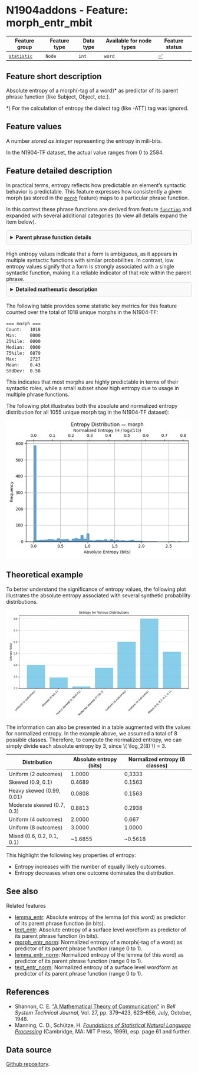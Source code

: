 # N1904addons - Feature: morph_entr_mbit

Feature group | Feature type | Data type | Available for node types | Feature status
---  | --- | --- | --- | ---
[`statistic`](README.md#feature-group-statistic) | `Node` |`int` | `word` | [✅](featurestatus.md#Trustworthy "Trustworthy")

## Feature short description

Absolute entropy of a morph(-tag of a word)* as predictor of its parent phrase function (like Subject, Object, etc.).

*) For the calculation of entropy the dialect tag (like -ATT) tag was ignored.

## Feature values

A number *stored as integer* representing the entropy in mili-bits.

In the N1904-TF dataset, the actual value ranges from 0 to 2584.

## Feature detailed description

<p>In practical terms, entropy reflects how predictable an element’s syntactic behavior is predictable. This feature expresses how consistently a given morph (as stored in the <a href="https://centerblc.github.io/N1904/features/morph.html"><code>morph</code></a> feature) maps to a particular phrase function.</p>
<p>In this context these phrase functions are derived from feature <a href="https://centerblc.github.io/N1904/features/function.html"><code>function</code></a> and expanded with several additional categories (to view all details expand the item below).</p>


<details style="border: 1px solid lightgray; background-color: #f9f9f9; padding: 10px; border-radius: 5px;">
<summary title="Click to hide/unhide"><b>Parent phrase function details</b></summary>
<br>
<p>In the N1904-TF dataset, not all words belong to phrases with well-defined syntactic functions such as Subject or Object. For instance, conjunctions like δὲ or καὶ typically do not form part of syntactic phrases in the strict sense.</p>
<p>To ensure that every word can still be assigned a functional label, the following <a href="https://github.com/tonyjurg/Create-TF-entropy-features/blob/main/common.py">Python script</a> was developed. This script prioritizes assigning the canonical phrase function where available, but also supplements gaps with a set of extended categories.</p>
<p>The table below distinguishes between these two types of categories and shows the number of word nodes mapped to each one.</p>

<table border="1" cellpadding="5" cellspacing="0">
  <thead>
    <tr>
      <th>Source</th>
      <th>Value</th>
      <th>Description</th>
      <th>Frequency</th>
    </tr>
  </thead>
  <tbody>
    <tr>
      <td rowspan="6">From feature <code>function</code> (6 classes)</td>
      <td>Cmpl</td>
      <td>Complement</td>
      <td>35442</td>
    </tr>
    <tr>
      <td>Pred</td>
      <td>Predicate</td>
      <td>25138</td> 
    </tr>
    <tr>
      <td>Subj</td>
      <td>Subject</td>
      <td>21567</td>
    </tr>
    <tr>
      <td>Objc</td>
      <td>Object</td>
      <td>19371</td>
    </tr>
    <tr>
      <td>PreC</td>
      <td>Predicate-Complement</td>
      <td>9595</td>
    </tr>
    <tr>
      <td>Adv</td>
      <td>Adverbial</td>
      <td>5367</td>
    </tr>
    <tr>
      <td rowspan="6">Augmented pseudo classes (5 classes)</td>
      <td>Conj</td>
      <td>Conjunction</td>
      <td>16316</td>
    </tr>
    <tr>
      <td>Unkn</td>
      <td>Unknown</td>
      <td>2076</td>
    </tr>
    <tr>
      <td>Intj</td>
      <td>Interjection</td>
      <td>1470</td>
    </tr>
    <tr>
      <td>Aux</td>
      <td>Auxiliar</td>
      <td>1136</td>
    </tr>
    <tr>
      <td>Appo</td>
      <td>Apposition</td>
      <td>301</td>
    </tr>
  </tbody>
</table>

 The "Unkn" (Unknown) category accounts for approximately 1.5% of all mappings, slightly raising both the absolute and normalized entropy.
</details>
<br>
High entropy values indicate that a form is ambiguous, as it appears in multiple syntactic functions with similar probabilities. In contrast, low entropy values signify that a form is strongly associated with a single syntactic function, making it a reliable indicator of that role within the parent phrase.

<details style="border: 1px solid lightgray; background-color: #f9f9f9; padding: 10px; border-radius: 5px;">
<summary title="Click to hide/unhide"><b>Detailed mathematic description</b></summary>
<br>
<h3>Definition</h3>
<p>Entropy is a measure from information theory that quantifies uncertainty or unpredictability in a probability distribution. It is defined as:</p>

$$H(X) = -\sum_i P(x_i) \log_2 P(x_i)$$

<p>Where:</p>
<ul>
  <li>The part \( P(x_i) \) is the probability of the \( i-th \) outcome.</li>
  <li>The part \( log_2 \) ensures the result is expressed in bits.</li>
  <li>It is assumed in this context that \( log_2(0)=0 \).</li>
</ul>
<p>Entropy measures the uncertainty associated with a probability distribution. It reaches its maximum when all outcomes are equally likely (i.e., maximum uncertainty), and its minimum (zero) when one outcome is certain.</p>
<h3>Application</h3>
<p>In the context of the N1904-FT dataset, we apply this principle to estimate the uncertainty of syntactic function prediction based on linguistic features.</p>
<p>Let an element \(e \in D \), where \( D = \{ \text{lemma}, \text{morph}, \text{text} \} \), represent a linguistic feature. If this element is associated with \( n \) different phrase functions \( f \), then the entropy \( H(e \mid f) \) in bits is calculated as:</p>

$$H(e|f) = -\sum_{i=1}^{n} p_i \log_2(p_i)$$

<p>where \( p_i \) is the probability that element \( e \) corresponds to the \( i-th \) function.</p>
<p>If the distribution is uniform (i.e., all \( p_i = \frac{1}{n} \) ), the entropy reaches its maximum:</p>

$$H(e|f) = -n \cdot \frac{1}{n} \cdot \log_2\left(\frac{1}{n}\right) = \log_2(n)$$

<p>In the mapping used for calculating this feature, there are \( n = 11 \) phrase function categories. Thus, the theoretical maximum entropy for a given datatype \( D \) is:</p>

$$H_{\text{max}}(D) = \log_2(11) \approx 3.459 \text{ bits}$$

<p>This value represents the upper bound of uncertainty when a linguistic feature provides no predictive information about phrase function.</p>

<p>To obtain a normalized entropy, where values for \( H(e|f) \) are in the range 0 to 1 (inclusive), the following formula can be applied for each datatype \( D \):</p>

$$H_{\text{norm}}(D) = \frac{H(D)}{H_{\text{max}}(D)}$$

</details>
<br>
The following table provides some statistic key metrics for this feature counted over the total of 1018 unique morphs in the N1904-TF:

```text
=== morph ===
Count:   1018
Min:     0000
25%ile:  0000
Median:  0000
75%ile:  0879
Max:     2727
Mean:    0.43
StdDev:  0.58
```

This indicates that most morphs are highly predictable in terms of their syntactic roles, while a small subset show high entropy due to usage in multiple phrase functions.

The following plot illustrates both the absolute and normalized entropy distribution for all 1055 unique morph tag in the N1904-TF dataset):

![Entropy distribution morph -> phrase function](images/entropy_distribution_morph.png)

## Theoretical example

To better understand the significance of entropy values, the following plot illustrates the absolute entropy associated with several synthetic probability distributions. 

![Entropy examples](images/entropy_examples.png)

The information can also be presented in a table augmented with the values for normalized entropy. In the example above, we assumed a total of 8 possible classes. Therefore, to compute the normalized entropy, we can simply divide each absolute entropy by 3, since \\( \log_2(8) \\) = 3.

Distribution | Absolute entropy (bits) | Normalized entropy (8 classes)
--|---|--
Uniform (2 outcomes) | 1.0000 | 0,3333
Skewed (0.9, 0.1) | 0.4689 | 0.1563
Heavy skewed (0.99, 0.01) | 0.0808 | 0.1563
Moderate skewed (0.7, 0.3) | 0.8813 | 0.2938
Uniform (4 outcomes) | 2.0000 | 0.667
Uniform (8 outcomes) | 3.0000 | 1.0000
Mixed (0.6, 0.2, 0.1, 0.1) | ~1.6855 | ~0.5618

This highlight the following key properties of entropy:
- Entropy increases with the number of equally likely outcomes.
- Entropy decreases when one outcome dominates the distribution.

## See also

Related features
 - [lemma_entr](lemma_entr.md): Absolute entropy of the lemma (of this word) as predictor of its parent phrase function (in bits).
 - [text_entr](text_entr.md): Absolute entropy of a surface level wordform as predictor of its parent phrase function (in bits).
 - [morph_entr_norm](morph_entr_norm.md): Normalized entropy of a morph(-tag of a word) as predictor of its parent phrase function (range 0 to 1).
 - [lemma_entr_norm](lemma_entr_norm.md): Normalized entropy of the lemma (of this word) as predictor of its parent phrase function (range 0 to 1).
 - [text_entr_norm](text_entr_norm.md): Normalized entropy of a surface level wordform as predictor of its parent phrase function (range 0 to 1).

## References

- Shannon, C. E. ["A Mathematical Theory of Communication"](https://people.math.harvard.edu/~ctm/home/text/others/shannon/entropy/entropy.pdf) in *Bell System Technical Journal*, Vol. 27, pp. 379–423, 623–656, July, October, 1948.
- Manning, C. D., Schütze, H. [*Foundations of Statistical Natural Language Processing*](https://nlp.stanford.edu/fsnlp/) (Cambridge, MA: MIT Press, 1999), esp. page 61 and further.

## Data source

[Github repository](https://tonyjurg.github.io/Create-TF-entropy-features/).

